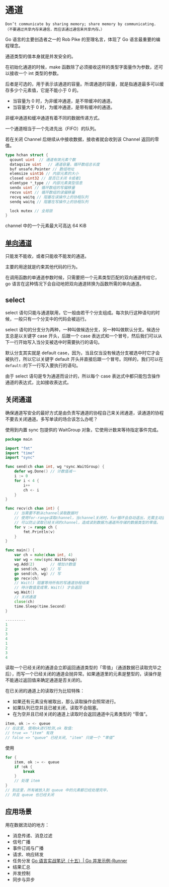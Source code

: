 # 通道

    Don’t communicate by sharing memory; share memory by communicating. （不要通过共享内存来通信，而应该通过通信来共享内存。）

Go 语言的主要创造者之一的 Rob Pike 的至理名言，体现了 Go 语言最重要的编程理念。

通道类型的值本身就是并发安全的。

在初始化通道的时候，make 函数除了必须接收这样的类型字面量作为参数，还可以接收一个 int 类型的参数。

后者是可选的，用于表示该通道的容量。所谓通道的容量，就是指通道最多可以缓存多少个元素值，它是不能小于 0 的。

- 当容量为 0 时，为非缓冲通道，是不带缓冲的通道。
- 当容量大于 0 时，为缓冲通道，是带有缓冲的通道。

非缓冲通道和缓冲通道有着不同的数据传递方式。

一个通道相当于一个先进先出（FIFO）的队列。

若在关闭 Channel 后继续从中接收数据，接收者就会收到该 Channel 返回的零值。

```go
type hchan struct {
  qcount uint  // 通道有效元素个数
  dataqsize uint   // 通道容量，循环数组总长度
  buf unsafe.Pointer // 数组地址
  elemsize uint16 // 内部元素的大小
  closed uint32 // 是否已关闭 0或者1
  elemtype *_type // 内部元素类型信息
  sendx uint // 循环数组的写偏移量
  recvx uint // 循环数组的读偏移量
  recvq waitq // 阻塞在读操作上的协程队列
  sendq waitq // 阻塞在写操作上的协程队列

  lock mutex // 全局锁
}
```

channel 中的一个元素最大可高达 64 KiB

## [单向通道](https://time.geekbang.org/column/article/14664)

只能发不能收，或者只能收不能发的通道。

主要的用途就是约束其他代码的行为。

在调用函数的单通道参数时候，只需要把一个元素类型匹配的双向通道传给它，go 语言在这种情况下会自动地把双向通道转换为函数所需的单向通道。

## select

select 语句只能与通道联用，它一般由若干个分支组成。每次执行这种语句的时候，一般只有一个分支中的代码会被运行。

select 语句的分支分为两种，一种叫做候选分支，另一种叫做默认分支。候选分支总是以关键字 case 开头，后跟一个 case 表达式和一个冒号，然后我们可以从下一行开始写入当分支被选中时需要执行的语句。

默认分支其实就是 default case，因为，当且仅当没有候选分支被选中时它才会被执行，所以它以关键字 default 开头并直接后跟一个冒号。同样的，我们可以在 `default:`的下一行写入要执行的语句。

由于 select 语句是专为通道而设计的，所以每个 case 表达式中都只能包含操作通道的表达式，比如接收表达式。

## 关闭通道

确保通道写安全的最好方式是由负责写通道的协程自己来关闭通道，读通道的协程不要去关闭通道。多写单读的场合该怎么办呢？

使用到内置 sync 包提供的 WaitGroup 对象，它使用计数来等待指定事件完成。

```go
package main

import "fmt"
import "time"
import "sync"

func send(ch chan int, wg *sync.WaitGroup) {
	defer wg.Done() // 计数值减一
	i := 0
	for i < 4 {
		i++
		ch <- i
	}
}

func recv(ch chan int) {
	// 当需要不断从channel读取数据时
	// 使用for-range读取channel，当channel关闭时，for循环会自动退出，无需主动监测channel是否关闭，
	// 可以防止读取已经关闭的channel，造成读到数据为通道所存储的数据类型的零值。
	for v := range ch {
		fmt.Println(v)
	}
}

func main() {
	var ch = make(chan int, 4)
	var wg = new(sync.WaitGroup)
	wg.Add(2)       // 增加计数值
	go send(ch, wg) // 写
	go send(ch, wg) // 写
	go recv(ch)
	// Wait() 阻塞等待所有的写通道协程结束
	// 待计数值变成零，Wait() 才会返回
	wg.Wait()
	// 关闭通道
	close(ch)
	time.Sleep(time.Second)
}

---------
1
2
3
4
1
2
3
4
```

读取一个已经关闭的通道会立即返回通道类型的「零值」（通道数据已读取完毕之后），而写一个已经关闭的通道会抛异常。如果通道里的元素是整型的，读操作是不能通过返回值来确定通道是否关闭的。

在已关闭的通道上的读取行为比较特殊：

- 如果还有元素没有被取出，那么读取操作会照常进行。
- 如果队列已空并且已被关闭，读取不会阻塞。
- 在为空并且已经关闭的通道上读取时会返回通道中元素类型的 “零值”。

```go
item, ok := <- queue
// 在这里, 使用ok进行检测,ok 取值:
// true => "item" 有效
// false => "queue" 已经关闭, "item" 只是一个 “零值”
```

使用

```go
for {
    item, ok := <- queue
    if !ok {
        break
    }
    // 处理 item
}
// 到这里，所有被放入到 queue 中的元素都已经处理完毕，
// 并且 queue 也已经关闭
```

## 应用场景

用在数据流动的地方：

- 消息传递、消息过滤
- 信号广播
- 事件订阅与广播
- 请求、响应转发
- 任务分发 [Go 语言实战笔记（十五）| Go 并发示例-Runner](https://www.flysnow.org/2017/04/29/go-in-action-go-runner.html)
- 结果汇总
- 并发控制
- 同步与异步
